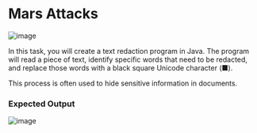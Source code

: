 <h1>Mars Attacks</h1>

![image](https://github.com/user-attachments/assets/89651fe6-eb0f-4e8c-85c3-0cbf374e42cd)

In this task, you will create a text redaction program in Java. The program will read a piece of text, identify specific words that need to be redacted, and replace those words with a black square Unicode character (■).

This process is often used to hide sensitive information in documents.

<h3>Expected Output</h3>

![image](https://github.com/user-attachments/assets/2c8fb5b8-e552-4059-8e32-098c77abec22)

